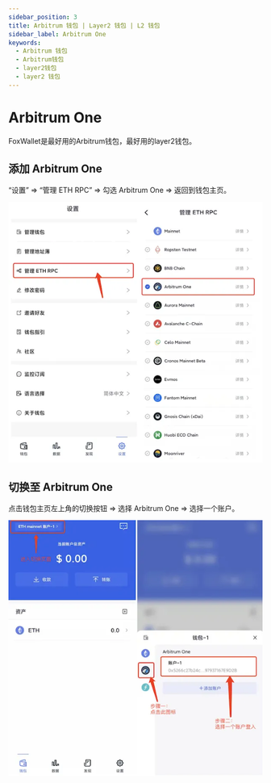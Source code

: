 ```yaml
---
sidebar_position: 3
title: Arbitrum 钱包 | Layer2 钱包 | L2 钱包
sidebar_label: Arbitrum One
keywords:
  - Arbitrum 钱包
  - Arbitrum钱包
  - layer2钱包
  - layer2 钱包
---
```


# Arbitrum One

FoxWallet是最好用的Arbitrum钱包，最好用的layer2钱包。

## 添加 Arbitrum One

“设置” => “管理 ETH RPC” => 勾选 Arbitrum One => 返回到钱包主页。

![](../img/add-arbitrum.webp)

## 切换至 Arbitrum One

点击钱包主页左上角的切换按钮 => 选择 Arbitrum One => 选择一个账户。

![](../img/switch-arbitrum.webp)